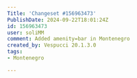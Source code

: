 ```yaml
---
Title: 'Changeset #156963473'
PublishDate: 2024-09-22T18:01:24Z
id: 156963473
user: soliMM
comment: Added amenity=bar in Montenegro
created_by: Vespucci 20.1.3.0
tags:
- Montenegro

---
```

